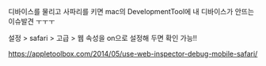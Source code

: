 디바이스를 물리고 사파리를 키면 mac의 DevelopmentTool에 내 디바이스가 안뜨는 이슈발견 ㅜㅜㅜ

설정 > safari > 고급 > 웹 속성을 on으로 설정해 두면 확인 가능!!

https://appletoolbox.com/2014/05/use-web-inspector-debug-mobile-safari/

